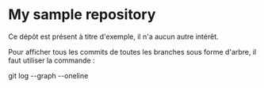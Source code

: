 # My sample repository

Ce dépôt est présent à titre d'exemple, il n'a aucun autre intérêt.

Pour afficher tous les commits de toutes les branches sous forme d'arbre, il faut utiliser la commande :

git log --graph --oneline

